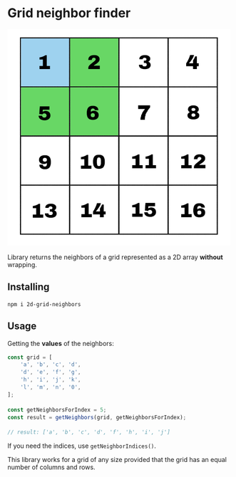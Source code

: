 # Grid neighbor finder

![](.images/grid.png)

Library returns the neighbors of a grid represented as a 2D array **without** wrapping.

## Installing

```
npm i 2d-grid-neighbors
```

## Usage

Getting the **values** of the neighbors:

```typescript
const grid = [
    'a', 'b', 'c', 'd',
    'd', 'e', 'f', 'g',
    'h', 'i', 'j', 'k',
    'l', 'm', 'n', '0',
];

const getNeighborsForIndex = 5;
const result = getNeighbors(grid, getNeighborsForIndex);

// result: ['a', 'b', 'c', 'd', 'f', 'h', 'i', 'j']
```

If you need the indices, use ``getNeighborIndices()``.

This library works for a grid of any size provided that the grid has an equal number of columns and rows.
